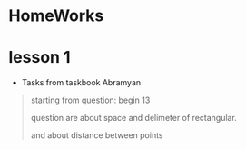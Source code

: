 # HomeWorks
# lesson 1
- Tasks from taskbook Abramyan
> starting from question: begin 13
>
> question are about space and delimeter of rectangular.
>
> and about distance between points